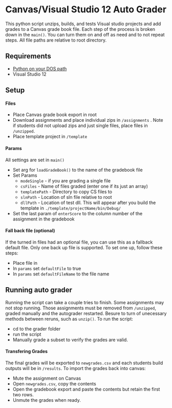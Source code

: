 # Canvas/Visual Studio 12 Auto Grader
This python script unzips, builds, and tests Visual studio projects and add grades to a Canvas grade book file. Each step of the process is broken down in the `main()`. You can turn them on and off as need and to not repeat steps. All file paths are relative to root directory.

## Requirements
* [Python on your DOS path](https://docs.python.org/2/using/windows.html#excursus-setting-environment-variables)
* Visual Studio 12

## Setup
#### Files
* Place Canvas grade book export in root
* Download assignments and place individual zips in `/assignments` . Note if students did not upload zips and just single files, place files in `/unzipped`.
* Place template project in `/template `

#### Params
All settings are set in `main()`
* Set arg for `loadGradeBook()` to the name of the gradebook file
* Set Params
  * `modeSingle` - if you are grading a single file
  * `csFiles` - Name of files graded (enter one if its just an array)
  * `templatePath` - Directory to copy CS files to
  * `slnPath` - Location of sln file relative to root
  * `dllPath` - Location of test dll. This will appear after you build the template in `./template/projectName/bin/Debug/`
* Set the last param of `enterScore` to the column number of the assignment in the gradebook

#### Fall back file (optional)
If the turned in files had an optional file, you can use this as a fallback default file. Only one back up file is supported. To set one up, follow these steps:
* Place file in
* In `params` set `defaultFile` to true
* In `params` set `defaultFileName` to the file name

## Running auto grader
Running the script can take a couple tries to finish. Some assignments may not stop running. Those assignments must be removed from `/unzipped`, graded manually and the autograder restarted. Besure to turn of unecessary methods between reruns, such as `unzip()`. To run the script: 
* cd to the grader folder
* run the script
* Manually grade a subset to verify the grades are valid.

#### Transfering Grades
The final grades will be exported to `newgrades.csv` and each students build outputs will be in `/results`. To import the grades back into canvas:
* Mute the assignment on Canvas
* Open `newgrades.csv`, copy the contents
* Open the gradebook export and paste the contents but retain the first two rows.
* Unmute the grades when ready.
